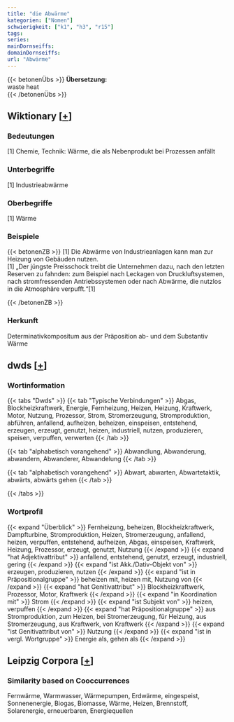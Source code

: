 ```yaml
---
title: "die Abwärme"
kategorien: ["Nomen"]
schwierigkeit: ["k1", "h3", "r15"]
tags:
series:
mainDornseiffs:
domainDornseiffs:
url: "Abwärme"
---
```


{{< betonenÜbs >}}
**Übersetzung:**  
waste heat  
{{< /betonenÜbs >}}

## Wiktionary [[+](https://de.wiktionary.org/wiki/Abwärme)]

### Bedeutungen
[1] Chemie, Technik: Wärme, die als Nebenprodukt bei Prozessen anfällt  

### Unterbegriffe
[1] Industrieabwärme  

### Oberbegriffe
[1] Wärme  

### Beispiele
{{< betonenZB >}}
[1] Die Abwärme von Industrieanlagen kann man zur Heizung von Gebäuden nutzen.  
[1] „Der jüngste Preisschock treibt die Unternehmen dazu, nach den letzten Reserven zu fahnden: zum Beispiel nach Leckagen von Druckluftsystemen, nach stromfressenden Antriebssystemen oder nach Abwärme, die nutzlos in die Atmosphäre verpufft.“[1]  

{{< /betonenZB >}}
### Herkunft
Determinativkompositum aus der Präposition ab- und dem Substantiv Wärme  



## dwds [[+](https://www.dwds.de/wb/Abwärme)]

### Wortinformation
{{< tabs "Dwds" >}}
{{< tab "Typische Verbindungen" >}}
Abgas, Blockheizkraftwerk, Energie, Fernheizung, Heizen, Heizung, Kraftwerk, Motor, Nutzung, Prozessor, Strom, Stromerzeugung, Stromproduktion, abführen, anfallend, aufheizen, beheizen, einspeisen, entstehend, erzeugen, erzeugt, genutzt, heizen, industriell, nutzen, produzieren, speisen, verpuffen, verwerten
{{< /tab >}}

{{< tab "alphabetisch vorangehend" >}}
Abwandlung, Abwanderung, abwandern, Abwanderer, Abwandelung
{{< /tab >}}

{{< tab "alphabetisch vorangehend" >}}
Abwart, abwarten, Abwartetaktik, abwärts, abwärts gehen
{{< /tab >}}

{{< /tabs >}}

### Wortprofil
{{< expand "Überblick" >}} Fernheizung, beheizen, Blockheizkraftwerk, Dampfturbine, Stromproduktion, Heizen, Stromerzeugung, anfallend, heizen, verpuffen, entstehend, aufheizen, Abgas, einspeisen, Kraftwerk, Heizung, Prozessor, erzeugt, genutzt, Nutzung {{< /expand >}}
{{< expand "hat Adjektivattribut" >}} anfallend, entstehend, genutzt, erzeugt, industriell, gering {{< /expand >}}
{{< expand "ist Akk./Dativ-Objekt von" >}} erzeugen, produzieren, nutzen {{< /expand >}}
{{< expand "ist in Präpositionalgruppe" >}} beheizen mit, heizen mit, Nutzung von {{< /expand >}}
{{< expand "hat Genitivattribut" >}} Blockheizkraftwerk, Prozessor, Motor, Kraftwerk {{< /expand >}}
{{< expand "in Koordination mit" >}} Strom {{< /expand >}}
{{< expand "ist Subjekt von" >}} heizen, verpuffen {{< /expand >}}
{{< expand "hat Präpositionalgruppe" >}} aus Stromproduktion, zum Heizen, bei Stromerzeugung, für Heizung, aus Stromerzeugung, aus Kraftwerk, von Kraftwerk {{< /expand >}}
{{< expand "ist Genitivattribut von" >}} Nutzung {{< /expand >}}
{{< expand "ist in vergl. Wortgruppe" >}} Energie als, gehen als {{< /expand >}}

## Leipzig Corpora [[+](https://corpora.uni-leipzig.de/en/res?word=Abwärme&corpusId=deu_newscrawl-public_2018)]


### Similarity based on Cooccurrences
Fernwärme, Warmwasser, Wärmepumpen, Erdwärme, eingespeist, Sonnenenergie, Biogas, Biomasse, Wärme, Heizen, Brennstoff, Solarenergie, erneuerbaren, Energiequellen

